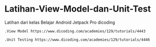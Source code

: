 # Latihan-View-Model-dan-Unit-Test

Latihan dari kelas Belajar Android Jetpack Pro dicoding 

	.View Model https://www.dicoding.com/academies/129/tutorials/4443
	
	.Unit Testing https://www.dicoding.com/academies/129/tutorials/4446
